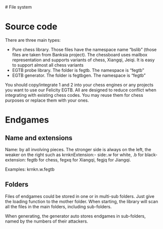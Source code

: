 # File system


Source code
===========
There are three main types:
- Pure chess library. Those files have the namespace name “bslib” (those files are taken from Banksia project). The chessboard uses mailbox representation and supports variants of chess, Xiangqi, Jeiqi. It is easy to support almost all chess variants
- EGTB probe library. The folder is fegtb. The namespace is “fegtb”
- EGTB generator. The folder is fegtbgen. The namespace is “fegtb”

You should copy/integrate 1 and 2 into your chess engines or any projects you want to use our Felicity EGTB. All are designed to reduce conflict when integrating with existing chess codes. You may reuse them for chess purposes or replace them with your ones.

Endgames
========

Name and extensions
-------------------
Name: by all involving pieces. The stronger side is always on the left, the weaker on the right such as krnknExtension:- side:.w for white, .b for black- extension: fegtb for chess, fegxq for Xiangqi, fegjq for Jiangqi.

Examples: krnkn.w.fegtb

Folders
-------
Files of endgames could be stored in one or in multi-sub folders. Just give the loading function to the mother folder. When starting, the library will scan all the files in the main folders, including sub-folders.

When generating, the generator auto stores endgames in sub-folders, named by the numbers of their attackers.

